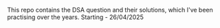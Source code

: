 This repo contains the DSA question and their solutions, which I've been practising over the years.
Starting - 26/04/2025
